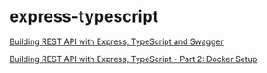 # express-typescript

[Building REST API with Express, TypeScript and Swagger](https://rsbh.dev/blog/rest-api-with-express-typescript)

[Building REST API with Express, TypeScript - Part 2: Docker Setup](https://rsbh.dev/blog/rest-api-express-typescript-docker)
